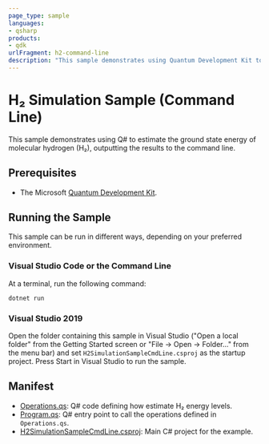 ```yaml
---
page_type: sample
languages:
- qsharp
products:
- qdk
urlFragment: h2-command-line
description: "This sample demonstrates using Quantum Development Kit to estimate ground state energies of molecular hydrogen."
---
```


# H₂ Simulation Sample (Command Line)

This sample demonstrates using Q# to estimate the ground state energy of molecular hydrogen (H₂), outputting the results to the command line.

## Prerequisites

- The Microsoft [Quantum Development Kit](https://docs.microsoft.com/azure/quantum/install-overview-qdk/).

## Running the Sample

This sample can be run in different ways, depending on your preferred environment.

### Visual Studio Code or the Command Line

At a terminal, run the following command:

```dotnetcli
dotnet run
```

### Visual Studio 2019

Open the folder containing this sample in Visual Studio ("Open a local folder" from the Getting Started screen or "File → Open → Folder..." from the menu bar) and set `H2SimulationSampleCmdLine.csproj` as the startup project.
Press Start in Visual Studio to run the sample.

## Manifest

- [Operations.qs](./Operations.qs): Q# code defining how estimate H₂ energy levels.
- [Program.qs](./Program.qs): Q# entry point to call the operations defined in `Operations.qs`.
- [H2SimulationSampleCmdLine.csproj](./H2SimulationSampleCmdLine.csproj): Main C# project for the example.
